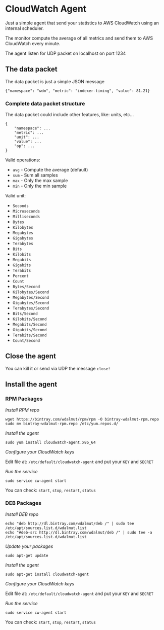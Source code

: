 # CloudWatch Agent

Just a simple agent that send your statistics to AWS CloudWatch using
an internal scheduler.

The monitor compute the average of all metrics and send them to
AWS CloudWatch every minute.

The agent listen for UDP packet on localhost on port 1234

## The data packet

The data packet is just a simple JSON message

```
{"namespace": "wdm", "metric": "indexer-timing", "value": 81.21}
```

### Complete data packet structure

The data packet could include other features, like: units, etc...

```
{
    "namespace": ...
    "metric": ...
    "unit": ...
    "value": ...
    "op": ...
}
```

Valid operations:
  * `avg` - Compute the average (default)
  * `sum` - Sum all samples
  * `max` - Only the max sample
  * `min` - Only the min sample

Valid unit:
  * `Seconds`
  * `Microseconds`
  * `Milliseconds`
  * `Bytes`
  * `Kilobytes`
  * `Megabytes`
  * `Gigabytes`
  * `Terabytes`
  * `Bits`
  * `Kilobits`
  * `Megabits`
  * `Gigabits`
  * `Terabits`
  * `Percent`
  * `Count`
  * `Bytes/Second`
  * `Kilobytes/Second`
  * `Megabytes/Second`
  * `Gigabytes/Second`
  * `Terabytes/Second`
  * `Bits/Second`
  * `Kilobits/Second`
  * `Megabits/Second`
  * `Gigabits/Second`
  * `Terabits/Second`
  * `Count/Second`

## Close the agent

You can kill it or send via UDP the message `close!`

## Install the agent


### RPM Packages

*Install RPM repo*

```
wget https://bintray.com/wdalmut/rpm/rpm -O bintray-wdalmut-rpm.repo
sudo mv bintray-wdalmut-rpm.repo /etc/yum.repos.d/
```

*Install the agent*

```
sudo yum install cloudwatch-agent.x86_64
```

*Configure your CloudWatch keys*

Edit file at: `/etc/default/cloudwatch-agent` and put your `KEY` and `SECRET`

*Run the service*

```
sudo service cw-agent start
```

You can check: `start`, `stop`, `restart`, `status`

### DEB Packages

*Install DEB repo*

```
echo "deb http://dl.bintray.com/wdalmut/deb /" | sudo tee /etc/apt/sources.list.d/wdalmut.list
echo "#deb-src http://dl.bintray.com/wdalmut/deb /" | sudo tee -a /etc/apt/sources.list.d/wdalmut.list
```

*Update your packages*

```
sudo apt-get update
```

*Install the agent*

```
sudo apt-get install cloudwatch-agent
```

*Configure your CloudWatch keys*

Edit file at: `/etc/default/cloudwatch-agent` and put your `KEY` and `SECRET`

*Run the service*

```
sudo service cw-agent start
```

You can check: `start`, `stop`, `restart`, `status`


